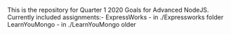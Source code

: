 This is the repository for Quarter 1 2020 Goals for Advanced NodeJS.
Currently included assignments:-
ExpressWorks - in ./Expressworks folder
LearnYouMongo - in ./LearnYouMongo older